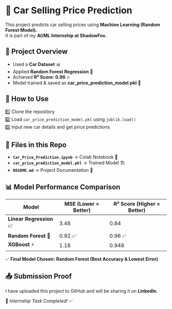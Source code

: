# 🚗 Car Selling Price Prediction

This project predicts car selling prices using **Machine Learning (Random Forest Model).**  
It is part of my **AI/ML Internship at ShadowFox.**

## 📌 Project Overview
- Used a **Car Dataset** 📊  
- Applied **Random Forest Regression** 🌳  
- Achieved **R² Score: 0.96** 🔥  
- Model trained & saved as **car_price_prediction_model.pkl** 🎯

## 🚀 How to Use
1️⃣ Clone the repository  
2️⃣ Load `car_price_prediction_model.pkl` using `joblib.load()`  
3️⃣ Input new car details and get price predictions  

## 📁 Files in this Repo
- **`Car_Price_Prediction.ipynb`** → Colab Notebook 📄  
- **`car_price_prediction_model.pkl`** → Trained Model 🏗️  
- **`README.md`** → Project Documentation 📝

## 📊 Model Performance Comparison
| Model | MSE (Lower = Better) | R² Score (Higher = Better) |
|--------|----------------------|---------------------------|
| **Linear Regression** 📈 | 3.48 | 0.84 |
| **Random Forest** 🌳 | 0.92 ✅ | 0.96 ✅ |
| **XGBoost** ⚡ | 1.18 | 0.948 |

✅ **Final Model Chosen:** **Random Forest (Best Accuracy & Lowest Error)**  


## 📤 Submission Proof
I have uploaded this project to GitHub and will be sharing it on **LinkedIn**.  

🎯 *Internship Task Completed!* ✅  
